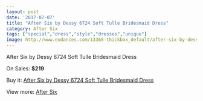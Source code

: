 ```yaml
---
layout: post
date: '2017-07-07'
title: "After Six by Dessy 6724 Soft Tulle Bridesmaid Dress"
category: After Six
tags: ["special","dress","style","dresses","unique"]
image: http://www.eudances.com/13368-thickbox_default/after-six-by-dessy-6724-soft-tulle-bridesmaid-dress.jpg
---
```

After Six by Dessy 6724 Soft Tulle Bridesmaid Dress

On Sales: **$219**
<a href="https://www.eudances.com/en/after-six/4038-after-six-by-dessy-6724-soft-tulle-bridesmaid-dress.html"><amp-img layout="responsive" width="600" height="600" src="//www.eudances.com/13368-thickbox_default/after-six-by-dessy-6724-soft-tulle-bridesmaid-dress.jpg" alt="After Six by Dessy 6724 Soft Tulle Bridesmaid Dress 0" /></a>
<a href="https://www.eudances.com/en/after-six/4038-after-six-by-dessy-6724-soft-tulle-bridesmaid-dress.html"><amp-img layout="responsive" width="600" height="600" src="//www.eudances.com/13371-thickbox_default/after-six-by-dessy-6724-soft-tulle-bridesmaid-dress.jpg" alt="After Six by Dessy 6724 Soft Tulle Bridesmaid Dress 1" /></a>
<a href="https://www.eudances.com/en/after-six/4038-after-six-by-dessy-6724-soft-tulle-bridesmaid-dress.html"><amp-img layout="responsive" width="600" height="600" src="//www.eudances.com/13370-thickbox_default/after-six-by-dessy-6724-soft-tulle-bridesmaid-dress.jpg" alt="After Six by Dessy 6724 Soft Tulle Bridesmaid Dress 2" /></a>
<a href="https://www.eudances.com/en/after-six/4038-after-six-by-dessy-6724-soft-tulle-bridesmaid-dress.html"><amp-img layout="responsive" width="600" height="600" src="//www.eudances.com/13369-thickbox_default/after-six-by-dessy-6724-soft-tulle-bridesmaid-dress.jpg" alt="After Six by Dessy 6724 Soft Tulle Bridesmaid Dress 3" /></a>

Buy it: [After Six by Dessy 6724 Soft Tulle Bridesmaid Dress](https://www.eudances.com/en/after-six/4038-after-six-by-dessy-6724-soft-tulle-bridesmaid-dress.html "After Six by Dessy 6724 Soft Tulle Bridesmaid Dress")

View more: [After Six](https://www.eudances.com/en/50-after-six "After Six")